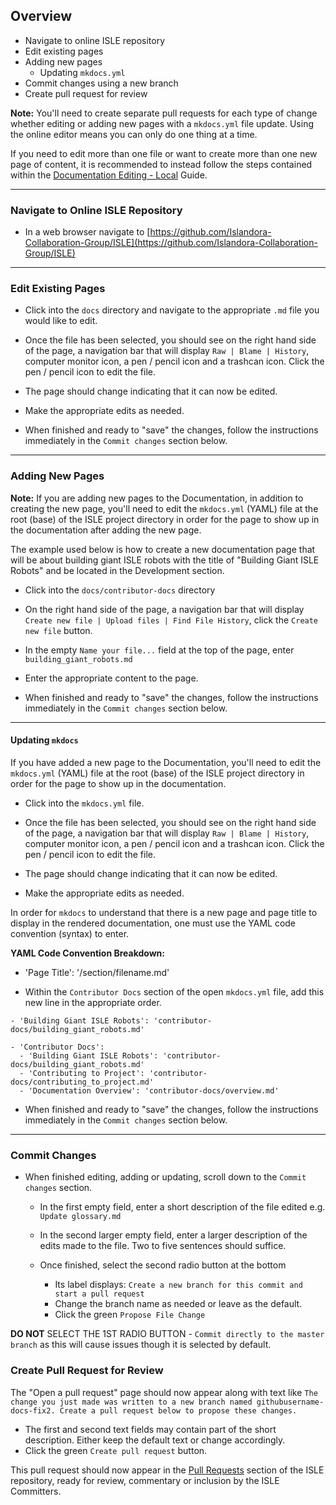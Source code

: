 <!--- PAGE_TITLE --->

## Overview
* Navigate to online ISLE repository
* Edit existing pages
* Adding new pages
    * Updating `mkdocs.yml`
* Commit changes using a new branch
* Create pull request for review

**Note:** You'll need to create separate pull requests for each type of change whether editing or adding new pages with a `mkdocs.yml` file update. Using the online editor means you can only do one thing at a time.

If you need to edit more than one file or want to create more than one new page of content, it is recommended to instead follow the steps contained within the [Documentation Editing - Local](../contributor-docs/editing-local.md) Guide.

---

### Navigate to Online ISLE Repository
* In a web browser navigate to [https://github.com/Islandora-Collaboration-Group/ISLE](https://github.com/Islandora-Collaboration-Group/ISLE)

---

### Edit Existing Pages

* Click into the `docs` directory and navigate to the appropriate `.md` file you would like to edit.

* Once the file has been selected, you should see on the right hand side of the page, a navigation bar that will display `Raw | Blame | History`, computer monitor icon, a pen / pencil icon and a trashcan icon. Click the pen / pencil icon to edit the file.

* The page should change indicating that it can now be edited.

* Make the appropriate edits as needed.

* When finished and ready to "save" the changes, follow the instructions immediately in the `Commit changes` section below.

---

### Adding New Pages
**Note:** If you are adding new pages to the Documentation, in addition to creating the new page, you'll need to edit the `mkdocs.yml` (YAML) file at the root (base) of the ISLE project directory in order for the page to show up in the documentation after adding the new page.

The example used below is how to create a new documentation page that will be about building giant ISLE robots with the title of "Building Giant ISLE Robots" and be located in the Development section.

* Click into the `docs/contributor-docs` directory

* On the right hand side of the page, a navigation bar that will display `Create new file | Upload files | Find File History`, click the `Create new file` button.

* In the empty `Name your file...` field at the top of the page, enter `building_giant_robots.md`

* Enter the appropriate content to the page.

* When finished and ready to "save" the changes, follow the instructions immediately in the `Commit changes` section below.

---

#### Updating `mkdocs`

If you have added a new page to the Documentation, you'll need to edit the `mkdocs.yml` (YAML) file at the root (base) of the ISLE project directory in order for the page to show up in the documentation.

* Click into the `mkdocs.yml` file.

* Once the file has been selected, you should see on the right hand side of the page, a navigation bar that will display `Raw | Blame | History`, computer monitor icon, a pen / pencil icon and a trashcan icon. Click the pen / pencil icon to edit the file.

* The page should change indicating that it can now be edited.

* Make the appropriate edits as needed.

In order for `mkdocs` to understand that there is a new page and page title to display in the rendered documentation, one must use the YAML code convention (syntax) to enter.

**YAML Code Convention Breakdown:**

- 'Page Title': '/section/filename.md'

* Within the `Contributor Docs` section of the open `mkdocs.yml` file, add this new line in the appropriate order.

`- 'Building Giant ISLE Robots': 'contributor-docs/building_giant_robots.md'`

```
- 'Contributor Docs':
  - 'Building Giant ISLE Robots': 'contributor-docs/building_giant_robots.md'
  - 'Contributing to Project': 'contributor-docs/contributing_to_project.md'
  - 'Documentation Overview': 'contributor-docs/overview.md'
```

* When finished and ready to "save" the changes, follow the instructions immediately in the `Commit changes` section below.

---

### Commit Changes

* When finished editing, adding or updating, scroll down to the `Commit changes` section.
  * In the first empty field, enter a short description of the file edited e.g. `Update glossary.md`

  * In the second larger empty field, enter a larger description of the edits
  made to the file. Two to five sentences should suffice.

  * Once finished, select the second radio button at the bottom
     * Its label displays: `Create a new branch for this commit and start a pull request`
     * Change the branch name as needed or leave as the default.
     * Click the green `Propose File Change`

**DO NOT** SELECT THE 1ST RADIO BUTTON - `Commit directly to the master branch` as this will cause issues though it is selected by default.

### Create Pull Request for Review

The "Open a pull request" page should now appear along with text like `The change you just made was written to a new branch named githubusername-docs-fix2. Create a pull request below to propose these changes.`

* The first and second text fields may contain part of the short description. Either keep the default text or change accordingly.
* Click the green `Create pull request` button.

This pull request should now appear in the [Pull Requests](https://github.com/Islandora-Collaboration-Group/ISLE/pulls) section of the ISLE repository, ready for review, commentary or inclusion by the ISLE Committers.
